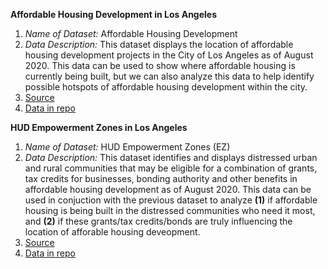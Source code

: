 **Affordable Housing Development in Los Angeles**

1. *Name of Dataset:* Affordable Housing Development
2. *Data Description:* This dataset displays the location of affordable housing development projects in the City of Los Angeles as of August 2020. This data can be used to show where affordable housing is currently being built, but we can also analyze this data to help identify possible hotspots of affordable housing development within the city.
3. [Source](https://geohub.lacity.org/datasets/lahub::affordable-housing-development/about)
4. [Data in repo](https://github.com/SharGhal/up206-Sharon/blob/ec04941d079a4b1b92b51b47fd3a38ddc2bd04fa/Individual%20Projects/Data/Affordable_Housing_Development.csv)


**HUD Empowerment Zones in Los Angeles**

1. *Name of Dataset:* HUD Empowerment Zones (EZ)
2. *Data Description:* This dataset identifies and displays distressed urban and rural communities that may be eligible for a combination of grants, tax credits for businesses, bonding authority and other benefits in affordable housing development as of August 2020. This data can be used in conjuction with the previous dataset to analyze **(1)** if affordable housing is being built in the distressed communities who need it most, and **(2)** if these grants/tax credits/bonds are truly influencing the location of afforable housing deveopment.
3. [Source](https://geohub.lacity.org/datasets/lahub::hud-empowerment-zones-ez/about)
4. [Data in repo](https://github.com/SharGhal/up206-Sharon/blob/ec04941d079a4b1b92b51b47fd3a38ddc2bd04fa/Individual%20Projects/Data/HUD_Empowerment_Zones_(EZ).csv)
